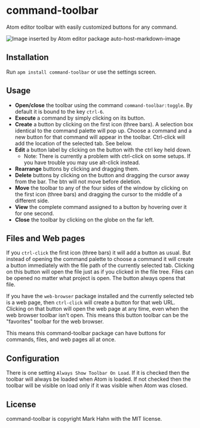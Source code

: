 command-toolbar
===============

Atom editor toolbar with easily customized buttons for any command.

![Image inserted by Atom editor package auto-host-markdown-image](http://i.imgur.com/WKiq18y.gif?delhash=yjNlcuDbSIQTrEX)

## Installation

Run `apm install command-toolbar` or use the settings screen.

## Usage

* **Open/close** the toolbar using the command `command-toolbar:toggle`.  By default it is bound to the key `ctrl-6`.
* **Execute** a command by simply clicking on its button.
* **Create** a button by clicking on the first icon (three bars). A selection box identical to the command palette will pop up.  Choose a command and a new button for that command will appear in the toolbar.  Ctrl-click will add the location of the selected tab.  See below.
* **Edit** a button label by clicking on the button with the ctrl key held down.
  * Note: There is currently a problem with ctrl-click on some setups.  If you have trouble you may use alt-click instead.
* **Rearrange** buttons by clicking and dragging them.
* **Delete** buttons by clicking on the button and dragging the cursor away from the bar.  The btn will not move before deletion.
* **Move** the toolbar to any of the four sides of the window by clicking on the first icon (three bars) and dragging the cursor to the middle of a different side.
* **View** the complete command assigned to a button by hovering over it for one second.
* **Close** the toolbar by clicking on the globe on the far left.

## Files and Web pages

If you `ctrl-click` the first icon (three bars) it will add a button as usual.  But instead of opening the command palette to choose a command it will create a button immediately with the file path of the currently selected tab.  Clicking on this button will open the file just as if you clicked in the file tree.  Files can be opened no matter what project is open. The button always opens that file.

If you have the `web-browser` package installed and the currently selected teb is a web page, then `ctrl-click` will create a button for that web URL.  Clicking on that button will open the web page at any time, even when the web browser toolbar isn't open.  This means this button toolbar can be the "favorites" toolbar for the web browser.

This means this command-toolbar package can have buttons for commands, files, and web pages all at once.


## Configuration

There is one setting `Always Show Toolbar On Load`. If it is checked then the toolbar will always be loaded when Atom is loaded.  If not checked then the toolbar will be visible on load only if it was visible when Atom was closed.

## License

command-toolbar is copyright Mark Hahn with the MIT license.

